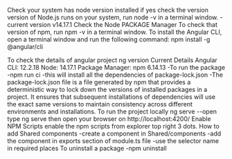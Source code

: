 Check your system has node version installed
    if yes
        check the version
            version of Node.js runs on your system, run node -v in a terminal window.
                -current version v14.17.1
Check the Node PACKAGE Manager
    To check that version of npm, run npm -v in a terminal window.
To install the Angular CLI, open a terminal window and run the following command:
        npm install -g @angular/cli

To check the details of angular project
        ng version
        Current Details
            Angular CLI: 12.2.18
            Node: 14.17.1
            Package Manager: npm 6.14.13
-To run the package
        -npm run ci
        -this will install all the dependencies of package-lock.json
        -The package-lock.json file is a file generated by npm that provides a deterministic way to lock down the versions of installed packages in a project. It ensures that subsequent installations of dependencies will use the exact same versions to maintain consistency across different environments and installations.
To run the project locally
        ng serve --open
        type ng serve then open your browser on http://localhost:4200/
Enable NPM Scripts
        enable the npm scripts from explorer top right 3 dots.
How to add Shared components
        -create a component in Shared/components
        -add the component in exports section of module.ts file
        -use the selector name in required places
To uninstall a package
        -npm uninstall <package Name>
